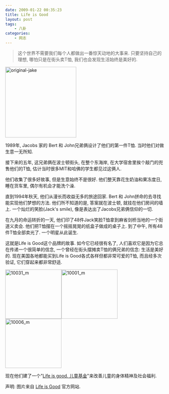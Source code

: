 ```yaml
---
date: 2009-01-22 00:35:23
title: Life is Good
layout: post
tags:
    - 八卦
categories:
    - 网志
---
```

>这个世界不需要我们每个人都做出一番惊天动地的大事来. 只要坚持自己的理想, 哪怕只是在街头卖T恤, 我们也会发现生活始终是美好的.

<img class="size-full wp-image-1744 alignright" title="original-jake" src="https://lh3.googleusercontent.com/-3bdNXPiLkKg/TYL3PzWRxdI/AAAAAAABifI/0I_aJ6B6jvE/s800/original-jake.jpeg" alt="original-jake" width="225" height="224" />

1989年, Jacobs 家的 Bert 和 John兄弟俩设计了他们的第一件T恤. 当时他们对做生意一无所知.

接下来的五年, 这兄弟俩在波士顿街头, 在整个东海岸, 在大学宿舍里挨个敲门的兜售他们的T恤, 估计当时很多MIT和哈佛的学生都见过这俩人.

他们收集了很多好故事, 但是生意始终不是很好. 他们整天靠花生奶油和果冻度日, 睡在货车里, 偶尔有机会才能洗个澡.

直到1994年秋天, 他们从漫长而收益无多的旅途回家. Bert 和 John拼命的去寻找能实现他们梦想的方法. 他们所不知道的是, 答案就在波士顿, 就挂在他们房间的墙上. 一个灿烂的笑脸(Jack's smile), 像是表达出了Jacobs兄弟俩信仰的一切.

在九月的命运转折的一天, 他们印了48件Jack笑脸T恤拿到麻省剑桥当地的一个街道义卖会. 他们把T恤摆在一个摇摇晃晃的纸盒子做成的桌子上. 到了中午, 所有48件T恤全部卖光了. 一个明星从此诞生.

这就是Life is Good这个品牌的故事. 如今它已经很有名了, 人们喜欢它是因为它总在传递一个很简单的信念, 一个曾经在街头摆摊卖T恤的俩兄弟的信念: 生活是美好的. 现在美国各地都能买到Life is Good各式各样但都非常可爱的T恤, 而且经多次验证, 它们穿起来都非常舒适.

<img class="alignnone size-full wp-image-1747" title="10031_m" src="https://lh5.googleusercontent.com/-yp-oGd3KxK8/TYL3PuGsBsI/AAAAAAABifI/a8IYYdYSljo/s800/10006_m.gif" alt="10031_m" width="178" height="156" /><img class="alignnone size-full wp-image-1745" title="10001_m" src="https://lh3.googleusercontent.com/-c85MvC3gyeY/TYL3Pjni0_I/AAAAAAABifI/rfR2ER8aluE/s800/10001_m.gif" alt="10001_m" width="178" height="156" /><img class="alignnone size-full wp-image-1746" title="10006_m" src="https://lh6.googleusercontent.com/-Aoq5SioPEhQ/TYL3Pii1DuI/AAAAAAABifI/WTHoDWAuTN0/s800/10031_m.gif" alt="10006_m" width="178" height="156" />

现在他们建了一个"<a href="http://en.wikipedia.org/wiki/Life_is_good" target="_blank">Life is good. 儿童基金</a>"来改善儿童的身体精神及社会福利.

声明: 图片来自 <a href="http://www.lifeisgood.com/" target="_blank">Life is Good</a> 官方网站.
